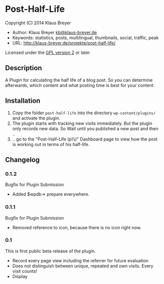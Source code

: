 # Post-Half-Life

Copyright (C) 2014 Klaus Breyer

* Author: Klaus Breyer <kb@klaus-breyer.de>
* Keywords: statistics, posts, multilingual, thumbnails, social, traffic, peak
* URL: <http://klaus-breyer.de/projekte/post-half-life/>

Licensed under the [GPL version 2](http://www.gnu.org/licenses/) or later.


## Description

A Plugin for calculating the half life of a blog post. So you can determine afterwards, which content and what posting time is best for your content.

## Installation

1. Copy the folder `post-half-life` into the directory `wp-content/plugins/` and activate the plugin.
2. The plugin starts with tracking new visits immediately. But the plugin only records new data. So Wait until you published a new post and then ..
3. .. go to the "Post-Half-Life (p½)" Dashboard page to view how the post is working out in terms of his half-life. 
    

## Changelog

### 0.1.2 ###

Bugfix for Plugin Submission
* Added $wpdb-> prepare everywhere. 

### 0.1.1 ###

Bugfix for Plugin Submission
* Removed reference to icon, because there is no icon right now.


### 0.1 ###

This is first public beta release of the plugin. 
* Record every page view including the referrer for future evaluation
* Does not distinguish between unique, repeated and own visits. Every visit counts!
* Display 
